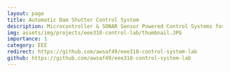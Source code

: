 ```yaml
---
layout: page
title: Automatic Dam Shutter Control System
description: Microcontroller & SONAR Sensor Powered Control Systems for Dam Shutter
img: assets/img/projects/eee318-control-lab/thumbnail.JPG
importance: 1
category: EEE
redirect: https://github.com/awsaf49/eee318-control-system-lab
github: https://github.com/awsaf49/eee318-control-system-lab
---
```

